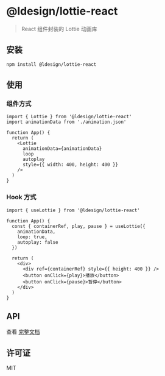 # @ldesign/lottie-react

> React 组件封装的 Lottie 动画库

## 安装

```bash
npm install @ldesign/lottie-react
```

## 使用

### 组件方式

```tsx
import { Lottie } from '@ldesign/lottie-react'
import animationData from './animation.json'

function App() {
  return (
    <Lottie
      animationData={animationData}
      loop
      autoplay
      style={{ width: 400, height: 400 }}
    />
  )
}
```

### Hook 方式

```tsx
import { useLottie } from '@ldesign/lottie-react'

function App() {
  const { containerRef, play, pause } = useLottie({
    animationData,
    loop: true,
    autoplay: false
  })
  
  return (
    <div>
      <div ref={containerRef} style={{ height: 400 }} />
      <button onClick={play}>播放</button>
      <button onClick={pause}>暂停</button>
    </div>
  )
}
```

## API

查看 [完整文档](../../docs/README.md)

## 许可证

MIT

